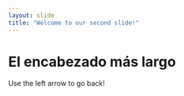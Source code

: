 ```yaml
---
layout: slide
title: "Welcome to our second slide!"
---
```

# El encabezado más largo
Use the left arrow to go back!
